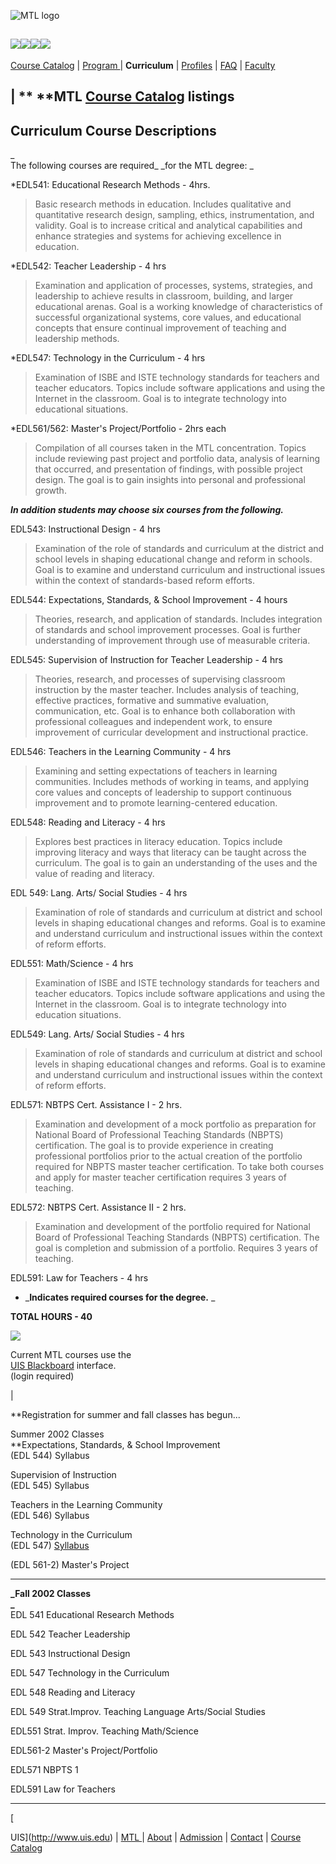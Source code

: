 ![MTL logo](img/mtllogo.gif)  

[![](img/about_r.gif)](about.htm)[![](img/adm.gif)](admission.htm)[![](img/contact.gif)](contact.htm)[![](img/home.gif)](index.htm)  
---  
  
[Course Catalog](catalog.htm)   |  [Program ](program.htm)  |   **Curriculum**
|   [Profiles](profiles.htm)  |   [FAQ](faq.htm)   |   [Faculty](faculty.htm)  
  
| **   **MTL [**Course Catalog**](catalog.htm) listings  
---  
  
##  Curriculum Course Descriptions  
_  
The following courses are required_ _for the MTL degree:  _

*EDL541: Educational Research Methods - 4hrs.

> Basic research methods in education. Includes qualitative and quantitative
research design, sampling, ethics, instrumentation, and validity. Goal is to
increase critical and analytical capabilities and enhance strategies and
systems for achieving excellence in education.

*EDL542: Teacher Leadership - 4 hrs

> Examination and application of processes, systems, strategies, and
leadership to achieve results in classroom, building, and larger educational
arenas. Goal is a working knowledge of characteristics of successful
organizational systems, core values, and educational concepts that ensure
continual improvement of teaching and leadership methods.  
>

*EDL547: Technology in the Curriculum - 4 hrs  
  

> Examination of ISBE and ISTE technology standards for teachers and teacher
educators. Topics include software applications and using the Internet in the
classroom. Goal is to integrate technology into educational situations.

  
*EDL561/562: Master's Project/Portfolio - 2hrs each  

> Compilation of all courses taken in the MTL concentration. Topics include
reviewing past project and portfolio data, analysis of learning that occurred,
and presentation of findings, with possible project design. The goal is to
gain insights into personal and professional growth.

  
**_In addition students may choose six courses from the following._**  
  
EDL543: Instructional Design   \- 4 hrs

> Examination of the role of standards and curriculum at the district and
school levels in shaping educational change and reform in schools. Goal is to
examine and understand curriculum and instructional issues within the context
of standards-based reform efforts.

EDL544: Expectations, Standards, & School Improvement - 4 hours  

> Theories, research, and application of standards. Includes integration of
standards and school improvement processes. Goal is further understanding of
improvement through use of measurable criteria.

EDL545: Supervision of Instruction for Teacher Leadership - 4 hrs

> Theories, research, and processes of supervising classroom instruction by
the master teacher. Includes analysis of teaching, effective practices,
formative and summative evaluation, communication, etc. Goal is to enhance
both collaboration with professional colleagues and independent work, to
ensure improvement of curricular development and instructional practice.  
>

EDL546: Teachers in the Learning Community - 4 hrs

> Examining and setting expectations of teachers in learning communities.
Includes methods of working in teams, and applying core values and concepts of
leadership to support continuous improvement and to promote learning-centered
education.

EDL548: Reading and Literacy - 4 hrs

> Explores best practices in literacy education. Topics include improving
literacy and ways that literacy can be taught across the curriculum. The goal
is to gain an understanding of the uses and the value of reading and literacy.

EDL 549: Lang. Arts/ Social Studies - 4 hrs

> Examination of role of standards and curriculum at district and school
levels in shaping educational changes and reforms. Goal is to examine and
understand curriculum and instructional issues within the context of reform
efforts.

EDL551: Math/Science - 4 hrs

> Examination of ISBE and ISTE technology standards for teachers and teacher
educators. Topics include software applications and using the Internet in the
classroom. Goal is to integrate technology into education situations.

EDL549: Lang. Arts/ Social Studies - 4 hrs

> Examination of role of standards and curriculum at district and school
levels in shaping educational changes and reforms. Goal is to examine and
understand curriculum and instructional issues within the context of reform
efforts.  
>

EDL571: NBTPS Cert. Assistance I - 2 hrs.

> Examination and development of a mock portfolio as preparation for National
Board of Professional Teaching Standards (NBPTS) certification. The goal is to
provide experience in creating professional portfolios prior to the actual
creation of the portfolio required for NBPTS master teacher certification. To
take both courses and apply for master teacher certification requires 3 years
of teaching.

  
EDL572: NBTPS Cert. Assistance II - 2 hrs.  

> Examination and development of the portfolio required for National Board of
Professional Teaching Standards (NBPTS) certification. The goal is completion
and submission of a portfolio. Requires 3 years of teaching.

  
  
EDL591: Law for Teachers - 4 hrs

* _**Indicates required courses for the degree.**  _

**TOTAL HOURS - 40**

![](img/sharing.gif)

Current MTL courses use the  
[ UIS Blackboard](http://bb.uis.edu) interface.  
(login required)

|

**Registration for summer and fall classes has begun...  
  
Summer 2002 Classes  
**Expectations, Standards, & School Improvement  
(EDL 544) Syllabus  
  
Supervision of Instruction  
(EDL 545)  Syllabus  
  
Teachers in the Learning Community  
(EDL 546) Syllabus  
  
Technology in the Curriculum  
(EDL 547) [Syllabus](syllabus/edl547.htm)  
  
(EDL 561-2) Master's Project  
  
  
---  
  
**_Fall 2002 Classes  
_**  
EDL 541 Educational Research Methods  
  
EDL 542 Teacher Leadership  
  
EDL 543 Instructional Design  
  
EDL 547 Technology in the Curriculum  
  
EDL 548 Reading and Literacy  
  
EDL 549 Strat.Improv. Teaching Language Arts/Social Studies  
  
EDL551 Strat. Improv. Teaching Math/Science  
  
EDL561-2 Master's Project/Portfolio  
  
EDL571 NBPTS 1  
  
EDL591 Law for Teachers  
  
  
---  
  
[  
  
UIS](http://www.uis.edu) | [ MTL ](index.htm) | [ About](about.htm) | [
Admission](admission.htm) | [ Contact](contact.htm) |  [Course
Catalog](catalog.htm)

